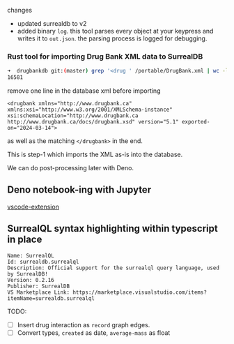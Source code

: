 changes

- updated surrealdb to v2
- added binary `log`. this tool parses every object at your keypress and writes it to `out.json`. the parsing process is logged for debugging.

### Rust tool for importing Drug Bank XML data to SurrealDB


```sh
➜  drugbankdb git:(master) grep '<drug ' /portable/DrugBank.xml | wc -l # rough estimate of number of drugs
16581 
```

remove one line in the database xml before importing 
```
<drugbank xmlns="http://www.drugbank.ca" xmlns:xsi="http://www.w3.org/2001/XMLSchema-instance" xsi:schemaLocation="http://www.drugbank.ca http://www.drugbank.ca/docs/drugbank.xsd" version="5.1" exported-on="2024-03-14">

```
as well as the matching `</drugbank>` in the end.

This is step-1 which imports the XML as-is into the database. 

We can do post-processing later with Deno.

## Deno notebook-ing with Jupyter

[vscode-extension](https://github.com/redking00/vscode-nbts/releases)

## SurrealQL syntax highlighting within typescript in place

```
Name: SurrealQL
Id: surrealdb.surrealql
Description: Official support for the surrealql query language, used by SurrealDB!
Version: 0.2.16
Publisher: SurrealDB
VS Marketplace Link: https://marketplace.visualstudio.com/items?itemName=surrealdb.surrealql
```

TODO:

- [ ] Insert drug interaction as `record` graph edges.
- [ ] Convert types, `created` as date, `average-mass` as float